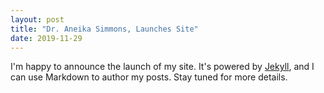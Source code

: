 ```yaml
---
layout: post
title: "Dr. Aneika Simmons, Launches Site"
date: 2019-11-29
---
```


I'm happy to announce the launch of my site. It's powered by [Jekyll](http://jekyllrb.com), and I can use Markdown to author my posts. Stay tuned for more details.
